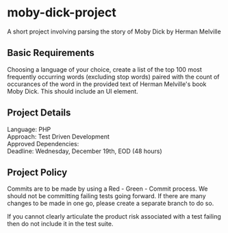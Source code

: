 # moby-dick-project
A short project involving parsing the story of Moby Dick by Herman Melville

## Basic Requirements
Choosing a language of your choice, create a list of the top 100 most frequently occurring words (excluding stop words) paired with the count of occurances of the word in the provided text of Herman Melville's book Moby Dick. This should include an UI element.

## Project Details
Language: PHP  
Approach: Test Driven Development  
Approved Dependencies:  
Deadline: Wednesday, December 19th, EOD (48 hours)  

## Project Policy
Commits are to be made by using a Red - Green - Commit process. We should not be committing failing tests going forward. If there are many changes to be made in one go, please create a separate branch to do so.

If you cannot clearly articulate the product risk associated with a test failing then do not include it in the test suite.